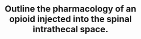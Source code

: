 ---
title: "Outline the pharmacology of an opioid injected into the spinal intrathecal space."
entityType: SAQ
exam: PEX
college: CICM
year: 2009
sitting: A
question: 12
passRate: 30
lo:
- "[[G2d2e]]"
EC_expectedDomains:
- "Outlining pharmacology should include pharmacokinetics, pharmacodynamics and side effects (both common and dangerous)."
- "An explanation of the effect of lipid solubility was expected."
EC_extraCredit: []
EC_errorsCommon:
- "Answers generally lacked structure."
- "Following a structure will ensure a more complete answer."
resources:
- "Neural Blockade. 3rd edition Cousins and Bridenbaugh"
---